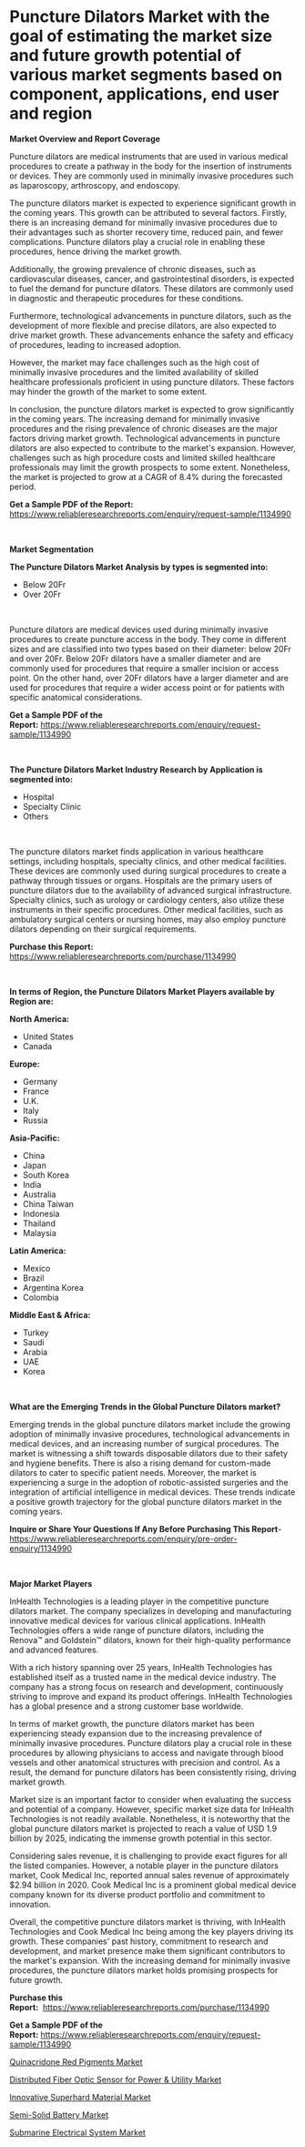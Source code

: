 <p><h1>Puncture Dilators Market with the goal of estimating the market size and future growth potential of various market segments based on component, applications, end user and region</h1></p><p><strong>Market Overview and Report Coverage</strong></p>
<p><p>Puncture dilators are medical instruments that are used in various medical procedures to create a pathway in the body for the insertion of instruments or devices. They are commonly used in minimally invasive procedures such as laparoscopy, arthroscopy, and endoscopy.</p><p>The puncture dilators market is expected to experience significant growth in the coming years. This growth can be attributed to several factors. Firstly, there is an increasing demand for minimally invasive procedures due to their advantages such as shorter recovery time, reduced pain, and fewer complications. Puncture dilators play a crucial role in enabling these procedures, hence driving the market growth.</p><p>Additionally, the growing prevalence of chronic diseases, such as cardiovascular diseases, cancer, and gastrointestinal disorders, is expected to fuel the demand for puncture dilators. These dilators are commonly used in diagnostic and therapeutic procedures for these conditions.</p><p>Furthermore, technological advancements in puncture dilators, such as the development of more flexible and precise dilators, are also expected to drive market growth. These advancements enhance the safety and efficacy of procedures, leading to increased adoption.</p><p>However, the market may face challenges such as the high cost of minimally invasive procedures and the limited availability of skilled healthcare professionals proficient in using puncture dilators. These factors may hinder the growth of the market to some extent.</p><p>In conclusion, the puncture dilators market is expected to grow significantly in the coming years. The increasing demand for minimally invasive procedures and the rising prevalence of chronic diseases are the major factors driving market growth. Technological advancements in puncture dilators are also expected to contribute to the market's expansion. However, challenges such as high procedure costs and limited skilled healthcare professionals may limit the growth prospects to some extent. Nonetheless, the market is projected to grow at a CAGR of 8.4% during the forecasted period.</p></p>
<p><strong>Get a Sample PDF of the Report:</strong> <a href="https://www.reliableresearchreports.com/enquiry/request-sample/1134990">https://www.reliableresearchreports.com/enquiry/request-sample/1134990</a></p>
<p>&nbsp;</p>
<p><strong>Market Segmentation</strong></p>
<p><strong>The Puncture Dilators Market Analysis by types is segmented into:</strong></p>
<p><ul><li>Below 20Fr</li><li>Over 20Fr</li></ul></p>
<p>&nbsp;</p>
<p><p>Puncture dilators are medical devices used during minimally invasive procedures to create puncture access in the body. They come in different sizes and are classified into two types based on their diameter: below 20Fr and over 20Fr. Below 20Fr dilators have a smaller diameter and are commonly used for procedures that require a smaller incision or access point. On the other hand, over 20Fr dilators have a larger diameter and are used for procedures that require a wider access point or for patients with specific anatomical considerations.</p></p>
<p><strong>Get a Sample PDF of the Report:</strong>&nbsp;<a href="https://www.reliableresearchreports.com/enquiry/request-sample/1134990">https://www.reliableresearchreports.com/enquiry/request-sample/1134990</a></p>
<p>&nbsp;</p>
<p><strong>The Puncture Dilators Market Industry Research by Application is segmented into:</strong></p>
<p><ul><li>Hospital</li><li>Specialty Clinic</li><li>Others</li></ul></p>
<p>&nbsp;</p>
<p><p>The puncture dilators market finds application in various healthcare settings, including hospitals, specialty clinics, and other medical facilities. These devices are commonly used during surgical procedures to create a pathway through tissues or organs. Hospitals are the primary users of puncture dilators due to the availability of advanced surgical infrastructure. Specialty clinics, such as urology or cardiology centers, also utilize these instruments in their specific procedures. Other medical facilities, such as ambulatory surgical centers or nursing homes, may also employ puncture dilators depending on their surgical requirements.</p></p>
<p><strong>Purchase this Report:</strong>&nbsp; <a href="https://www.reliableresearchreports.com/purchase/1134990">https://www.reliableresearchreports.com/purchase/1134990</a></p>
<p>&nbsp;</p>
<p><strong>In terms of Region, the Puncture Dilators Market Players available by Region are:</strong></p>
<p>
    <p> <strong> North America: </strong>
        <ul>
            <li>United States</li>
            <li>Canada</li>
        </ul>
        </p> 
    <p> <strong> Europe: </strong>
        <ul>
            <li>Germany</li>
            <li>France</li>
            <li>U.K.</li>
            <li>Italy</li>
            <li>Russia</li>
        </ul>
        </p> 
    <p> <strong> Asia-Pacific: </strong>
        <ul>
            <li>China</li>
            <li>Japan</li>
            <li>South Korea</li>
            <li>India</li>
            <li>Australia</li>
            <li>China Taiwan</li>
            <li>Indonesia</li>
            <li>Thailand</li>
            <li>Malaysia</li>
        </ul>
        </p> 
    <p> <strong> Latin America: </strong>
        <ul>
            <li>Mexico</li>
            <li>Brazil</li>
            <li>Argentina Korea</li>
            <li>Colombia</li>
        </ul>
        </p> 
    <p> <strong> Middle East & Africa: </strong>
        <ul>
            <li>Turkey</li>
            <li>Saudi</li>
            <li>Arabia</li>
            <li>UAE</li>
            <li>Korea</li>
        </ul>
    </p>
    </p>
<p>&nbsp;</p>
<p><strong>What are the Emerging Trends in the Global Puncture Dilators market?</strong></p>
<p><p>Emerging trends in the global puncture dilators market include the growing adoption of minimally invasive procedures, technological advancements in medical devices, and an increasing number of surgical procedures. The market is witnessing a shift towards disposable dilators due to their safety and hygiene benefits. There is also a rising demand for custom-made dilators to cater to specific patient needs. Moreover, the market is experiencing a surge in the adoption of robotic-assisted surgeries and the integration of artificial intelligence in medical devices. These trends indicate a positive growth trajectory for the global puncture dilators market in the coming years.</p></p>
<p><strong>Inquire or Share Your Questions If Any Before Purchasing This Report</strong>- <a href="https://www.reliableresearchreports.com/enquiry/pre-order-enquiry/1134990">https://www.reliableresearchreports.com/enquiry/pre-order-enquiry/1134990</a></p>
<p>&nbsp;</p>
<p><strong>Major Market Players</strong></p>
<p><p>InHealth Technologies is a leading player in the competitive puncture dilators market. The company specializes in developing and manufacturing innovative medical devices for various clinical applications. InHealth Technologies offers a wide range of puncture dilators, including the Renova™ and Goldstein™ dilators, known for their high-quality performance and advanced features.</p><p>With a rich history spanning over 25 years, InHealth Technologies has established itself as a trusted name in the medical device industry. The company has a strong focus on research and development, continuously striving to improve and expand its product offerings. InHealth Technologies has a global presence and a strong customer base worldwide.</p><p>In terms of market growth, the puncture dilators market has been experiencing steady expansion due to the increasing prevalence of minimally invasive procedures. Puncture dilators play a crucial role in these procedures by allowing physicians to access and navigate through blood vessels and other anatomical structures with precision and control. As a result, the demand for puncture dilators has been consistently rising, driving market growth.</p><p>Market size is an important factor to consider when evaluating the success and potential of a company. However, specific market size data for InHealth Technologies is not readily available. Nonetheless, it is noteworthy that the global puncture dilators market is projected to reach a value of USD 1.9 billion by 2025, indicating the immense growth potential in this sector.</p><p>Considering sales revenue, it is challenging to provide exact figures for all the listed companies. However, a notable player in the puncture dilators market, Cook Medical Inc, reported annual sales revenue of approximately $2.94 billion in 2020. Cook Medical Inc is a prominent global medical device company known for its diverse product portfolio and commitment to innovation.</p><p>Overall, the competitive puncture dilators market is thriving, with InHealth Technologies and Cook Medical Inc being among the key players driving its growth. These companies' past history, commitment to research and development, and market presence make them significant contributors to the market's expansion. With the increasing demand for minimally invasive procedures, the puncture dilators market holds promising prospects for future growth.</p></p>
<p><strong>Purchase this Report:</strong>&nbsp;&nbsp;<a href="https://www.reliableresearchreports.com/purchase/1134990">https://www.reliableresearchreports.com/purchase/1134990</a></p>
<p></p>
<p><strong>Get a Sample PDF of the Report:</strong>&nbsp;<a href="https://www.reliableresearchreports.com/enquiry/request-sample/1134990">https://www.reliableresearchreports.com/enquiry/request-sample/1134990</a></p>
<p><p><a href="https://github.com/ashepherd82/Market-Research-Report-List-1/blob/main/quinacridone-red-pigments-market.md">Quinacridone Red Pigments Market</a></p><p><a href="https://github.com/FassouRP/Market-Research-Report-List-1/blob/main/distributed-fiber-optic-sensor-for-power-utility-market.md">Distributed Fiber Optic Sensor for Power & Utility Market</a></p><p><a href="https://medium.com/@drakesporer988/innovative-superhard-material-market-the-key-to-successful-business-strategy-forecast-till-2030-1d03fd6c1616">Innovative Superhard Material Market</a></p><p><a href="https://www.linkedin.com/pulse/semi-solid-battery-market-size-growth-forecast-from-2023-1f/">Semi-Solid Battery Market</a></p><p><a href="https://medium.com/@cletaturner879789/submarine-electrical-system-market-share-evolution-and-market-growth-trends-2023-2030-67f8cc7d6a59">Submarine Electrical System Market</a></p></p>